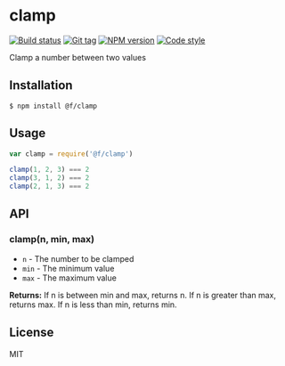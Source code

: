 
# clamp

[![Build status][travis-image]][travis-url]
[![Git tag][git-image]][git-url]
[![NPM version][npm-image]][npm-url]
[![Code style][standard-image]][standard-url]

Clamp a number between two values

## Installation

    $ npm install @f/clamp

## Usage

```js
var clamp = require('@f/clamp')

clamp(1, 2, 3) === 2
clamp(3, 1, 2) === 2
clamp(2, 1, 3) === 2
```

## API

### clamp(n, min, max)

- `n` - The number to be clamped
- `min` - The minimum value
- `max` - The maximum value

**Returns:** If n is between min and max, returns n. If n is greater than max, returns max. If n is less than min, returns min.

## License

MIT

[travis-image]: https://img.shields.io/travis/micro-js/clamp.svg?style=flat-square
[travis-url]: https://travis-ci.org/micro-js/clamp
[git-image]: https://img.shields.io/github/tag/micro-js/clamp.svg
[git-url]: https://github.com/micro-js/clamp
[standard-image]: https://img.shields.io/badge/code%20style-standard-brightgreen.svg?style=flat
[standard-url]: https://github.com/feross/standard
[npm-image]: https://img.shields.io/npm/v/@f/clamp.svg?style=flat-square
[npm-url]: https://npmjs.org/package/@f/clamp
